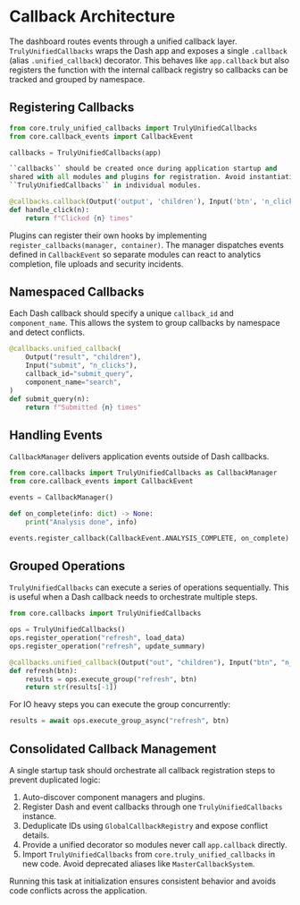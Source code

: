 # Callback Architecture

The dashboard routes events through a unified callback layer. `TrulyUnifiedCallbacks`
wraps the Dash app and exposes a single `.callback` (alias `.unified_callback`)
decorator. This behaves like `app.callback` but also registers the function with
the internal callback registry so callbacks can be tracked and grouped by
namespace.

## Registering Callbacks

```python
from core.truly_unified_callbacks import TrulyUnifiedCallbacks
from core.callback_events import CallbackEvent

callbacks = TrulyUnifiedCallbacks(app)

``callbacks`` should be created once during application startup and
shared with all modules and plugins for registration. Avoid instantiating
``TrulyUnifiedCallbacks`` in individual modules.

@callbacks.callback(Output('output', 'children'), Input('btn', 'n_clicks'))
def handle_click(n):
    return f"Clicked {n} times"
```

Plugins can register their own hooks by implementing `register_callbacks(manager, container)`.
The manager dispatches events defined in `CallbackEvent` so separate modules can
react to analytics completion, file uploads and security incidents.

## Namespaced Callbacks

Each Dash callback should specify a unique `callback_id` and `component_name`.
This allows the system to group callbacks by namespace and detect conflicts.

```python
@callbacks.unified_callback(
    Output("result", "children"),
    Input("submit", "n_clicks"),
    callback_id="submit_query",
    component_name="search",
)
def submit_query(n):
    return f"Submitted {n} times"
```

## Handling Events

`CallbackManager` delivers application events outside of Dash callbacks.

```python
from core.callbacks import TrulyUnifiedCallbacks as CallbackManager
from core.callback_events import CallbackEvent

events = CallbackManager()

def on_complete(info: dict) -> None:
    print("Analysis done", info)

events.register_callback(CallbackEvent.ANALYSIS_COMPLETE, on_complete)
```

## Grouped Operations

`TrulyUnifiedCallbacks` can execute a series of operations sequentially. This is useful when a Dash callback needs to orchestrate multiple steps.


```python
from core.callbacks import TrulyUnifiedCallbacks

ops = TrulyUnifiedCallbacks()
ops.register_operation("refresh", load_data)
ops.register_operation("refresh", update_summary)

@callbacks.unified_callback(Output("out", "children"), Input("btn", "n_clicks"))
def refresh(btn):
    results = ops.execute_group("refresh", btn)
    return str(results[-1])
```

For IO heavy steps you can execute the group concurrently:

```python
results = await ops.execute_group_async("refresh", btn)
```

## Consolidated Callback Management

A single startup task should orchestrate all callback registration steps to prevent duplicated logic:

1. Auto-discover component managers and plugins.
2. Register Dash and event callbacks through one `TrulyUnifiedCallbacks` instance.
3. Deduplicate IDs using `GlobalCallbackRegistry` and expose conflict details.
4. Provide a unified decorator so modules never call `app.callback` directly.
5. Import `TrulyUnifiedCallbacks` from `core.truly_unified_callbacks` in new
   code. Avoid deprecated aliases like `MasterCallbackSystem`.

Running this task at initialization ensures consistent behavior and avoids code conflicts across the application.
